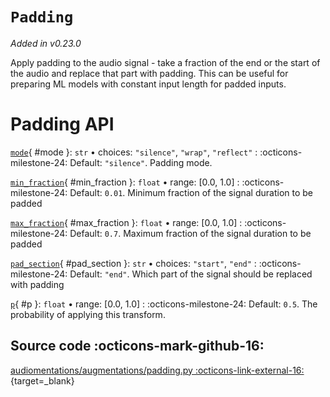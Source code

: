# `Padding`

_Added in v0.23.0_

Apply padding to the audio signal - take a fraction of the end or the start of the
audio and replace that part with padding. This can be useful for preparing ML models
with constant input length for padded inputs.

# Padding API

[`mode`](#mode){ #mode }: `str` • choices: `"silence"`, `"wrap"`, `"reflect"`
:   :octicons-milestone-24: Default: `"silence"`. Padding mode.

[`min_fraction`](#min_fraction){ #min_fraction }: `float` • range: [0.0, 1.0]
:   :octicons-milestone-24: Default: `0.01`. Minimum fraction of the signal duration to be padded

[`max_fraction`](#max_fraction){ #max_fraction }: `float` • range: [0.0, 1.0]
:   :octicons-milestone-24: Default: `0.7`. Maximum fraction of the signal duration to be padded

[`pad_section`](#pad_section){ #pad_section }: `str` • choices: `"start"`, `"end"`
:   :octicons-milestone-24: Default: `"end"`. Which part of the signal should be replaced with padding

[`p`](#p){ #p }: `float` • range: [0.0, 1.0]
:   :octicons-milestone-24: Default: `0.5`. The probability of applying this transform.

## Source code :octicons-mark-github-16:

[audiomentations/augmentations/padding.py :octicons-link-external-16:](https://github.com/iver56/audiomentations/blob/main/audiomentations/augmentations/padding.py){target=_blank}
